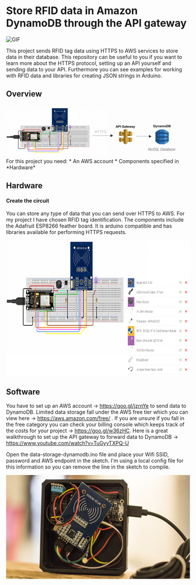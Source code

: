 # Store RFID data in Amazon DynamoDB through the API gateway
![GIF](/images/RFID_tags.v2.gif)

This project sends RFID tag data using HTTPS to AWS services to store data in their database. This repository can be useful to you if you want to learn more about the HTTPS protocol, setting up an API yourself and sending data to your API. Furthermore you can see examples for working with RFID data and libraries for creating JSON strings in Arduino. 

## Overview
<img src="/images/Project-Infrastructure.png" alt="alt text" width="480" height="142">
For this project you need:
* An AWS account 
* Components specified in *Hardware*



## Hardware
#### Create the circuit
You can store any type of data that you can send over HTTPS to AWS. For my project I have chosen RFID tag identification. The components include the Adafruit ESP8266 feather board. It is arduino compatible and has libraries available for performing HTTPS requests. 

<img src="/images/Component-List-and-circuit.png" alt="alt text" width="717" height="369">



## Software
You have to set up an AWS account -> https://goo.gl/jzrnYe to send data to DynamoDB. Limited data storage fall under the AWS free tier which you can view here -> https://aws.amazon.com/free/ . If you are unsure if you fall in the free category you can check your billing console which keeps track of the costs for your project -> https://goo.gl/w36zHC. Here is a great walkthrough to set up the API gateway to forward data to DynamoDB -> https://www.youtube.com/watch?v=TuGyyTXPQ-U

Open the data-storage-dynamodb.ino file and place your Wifi SSID, password and AWS endpoint in the sketch. I'm using a local config file for this information so you can remove the line in the sketch to compile. 


<img src="/images/Prototype.png" alt="alt text" width="540" height="284">
